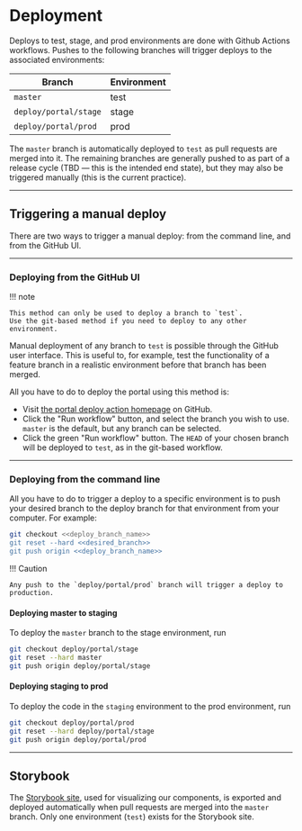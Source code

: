 # Deployment

Deploys to test, stage, and prod environments are done with Github Actions workflows. 
Pushes to the following branches will trigger deploys to the associated environments:

| Branch                | Environment |
| --------------------- | ----------- |
| `master`              | test        |
| `deploy/portal/stage` | stage       |
| `deploy/portal/prod`  | prod        |

The `master` branch is automatically deployed to `test` as pull requests are merged into it. 
The remaining branches are generally pushed to as part of a release cycle (TBD — this is the intended end state), but they may also be triggered manually (this is the current practice).

---

## Triggering a manual deploy

There are two ways to trigger a manual deploy: from the command line, and from the GitHub UI.

---

### Deploying from the GitHub UI

!!! note
    
    This method can only be used to deploy a branch to `test`.
    Use the git-based method if you need to deploy to any other environment.

Manual deployment of any branch to `test` is possible through the GitHub user interface.
This is useful to, for example, test the functionality of a feature branch in a realistic environment
before that branch has been merged.

All you have to do to deploy the portal using this method is: 

- Visit [the portal deploy action homepage](https://github.com/EOLWD/pfml/actions?query=workflow%3A%22Portal+deploy%22) on GitHub.
- Click the "Run workflow" button, and select the branch you wish to use. `master` is the default, but any branch can be selected.
- Click the green "Run workflow" button. The `HEAD` of your chosen branch will be deployed to `test`, as in the git-based workflow.

---

### Deploying from the command line

All you have to do to trigger a deploy to a specific environment is 
to push your desired branch to the deploy branch for that environment from your computer. For example:

```sh
git checkout <<deploy_branch_name>>
git reset --hard <<desired_branch>>
git push origin <<deploy_branch_name>>
```

!!! Caution
    
    Any push to the `deploy/portal/prod` branch will trigger a deploy to production.

#### Deploying master to staging

To deploy the `master` branch to the stage environment, run

```sh
git checkout deploy/portal/stage
git reset --hard master
git push origin deploy/portal/stage
```

#### Deploying staging to prod

To deploy the code in the `staging` environment to the prod environment, run

```sh
git checkout deploy/portal/prod
git reset --hard deploy/portal/stage
git push origin deploy/portal/prod
```

---

## Storybook

The [Storybook site](http://massgov-pfml-test-storybook-builds.s3-website-us-east-1.amazonaws.com), 
used for visualizing our components, is exported and deployed automatically when pull requests are merged 
into the `master` branch. Only one environment (`test`) exists for the Storybook site.
